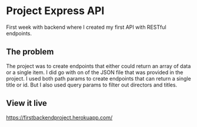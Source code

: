 # Project Express API

First week with backend where I created my first API with RESTful endpoints.

## The problem

The project was to create endpoints that either could return an array of data or a single item. I did go with on of the JSON file that was provided in the project. I used both path params to create endpoints that can return a single title or id. But I also used query params to filter out directors and titles. 

## View it live

https://firstbackendproject.herokuapp.com/
